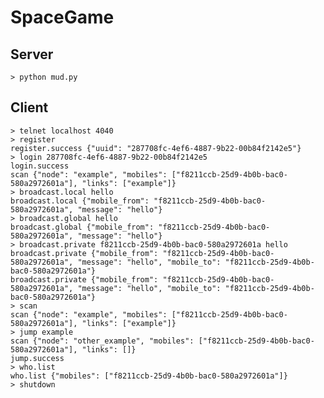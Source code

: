 SpaceGame
=========

Server
------

    > python mud.py

Client
------

    > telnet localhost 4040
    > register
    register.success {"uuid": "287708fc-4ef6-4887-9b22-00b84f2142e5"}
    > login 287708fc-4ef6-4887-9b22-00b84f2142e5
    login.success
    scan {"node": "example", "mobiles": ["f8211ccb-25d9-4b0b-bac0-580a2972601a"], "links": ["example"]}
    > broadcast.local hello
    broadcast.local {"mobile_from": "f8211ccb-25d9-4b0b-bac0-580a2972601a", "message": "hello"}
    > broadcast.global hello
    broadcast.global {"mobile_from": "f8211ccb-25d9-4b0b-bac0-580a2972601a", "message": "hello"}
    > broadcast.private f8211ccb-25d9-4b0b-bac0-580a2972601a hello
    broadcast.private {"mobile_from": "f8211ccb-25d9-4b0b-bac0-580a2972601a", "message": "hello", "mobile_to": "f8211ccb-25d9-4b0b-bac0-580a2972601a"}
    broadcast.private {"mobile_from": "f8211ccb-25d9-4b0b-bac0-580a2972601a", "message": "hello", "mobile_to": "f8211ccb-25d9-4b0b-bac0-580a2972601a"}
    > scan
    scan {"node": "example", "mobiles": ["f8211ccb-25d9-4b0b-bac0-580a2972601a"], "links": ["example"]}
    > jump example
    scan {"node": "other_example", "mobiles": ["f8211ccb-25d9-4b0b-bac0-580a2972601a"], "links": []}
    jump.success
    > who.list
    who.list {"mobiles": ["f8211ccb-25d9-4b0b-bac0-580a2972601a"]}
    > shutdown

